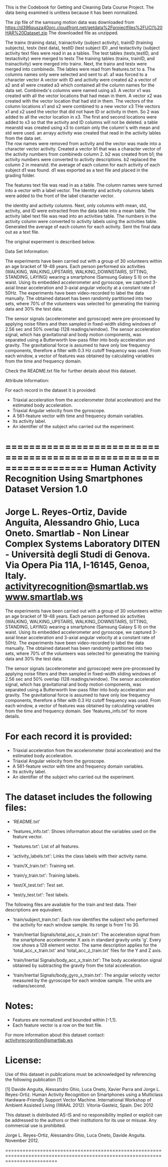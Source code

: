 This is the Codebook for Getting and Cleaning Data Course Project.    The data being examined is unitless because it has been normalized.


The zip file of the samsung motion data was downloaded from
https://d396qusza40orc.cloudfront.net/getdata%2Fprojectfiles%2FUCI%20HAR%20Dataset.zip
The downloaded file as unzipped.  

The trainx (training data), trainactivity (subject activity), trainID (training subjects),
testx (test data), testID (test subject ID) ,and testactivity (subject activity text files were read in as a tables.
The test tables (testx,testID, and testactivity) were merged to testx  The training tables (trainx, trainID, and trainactivity) were merged into trainx.
Next, the trainx and testx were merged into combinedx.
The lables were read from features.txt to a.
The columns names only were selected and sent to a1. a1 was forced to a character vector
A vector with ID and activity were created a2
a vector of a2 and a1 were created a3 which contained all the column names for the data set.
Combinedx's columns were named using a3.
A vector x1 was created with all the vector locations that had mean in them.
A vector x2 was created with the vector location that had std in them.
The vectors of the column locations x1 and x2 were combined to a new vector x3
THe vectors x1 and x2 used the vector that did not have ID or activity in them. So 2 was added to all the vector location
in x3.
The first and second locations were added to x3 so that the activity and ID columns will not be deleted.
a table meanstd was created using x3 to contain only the column's with mean and std were used.
an arrayy activity was created that read in the activity lables from the data set.  
The row names were removed from activity and the vector was made into a character vector activity.
Created a vector b1 that was a character vector of the activity numbers from combinedx column 2.
b2 was created from b1; the activity numbers were converted to activity descriptions.
b2 replaced the column 2 in meanstd.
the average of each column for each activity of each subject d1  was found.
d1 was exported as a text file and placed in the grading folder.



The features text file was read in as a table.  The column names were turned into a vector with a label vector.  The 
Identity and activity columns labels were added to the front of the label character vector.


the identity and activity columns. Next, only columns with mean, std, activity, and ID were extracted from the data table into
a mean table. The activity label text file was read into an activities table. 
The numbers in the activity column were converted to activity labels using the activities table.  
Generated the average of each column for each activity. Sent the final data out as a text file.


The original experiment is described below.





Data Set Information:

The experiments have been carried out with a group of 30 volunteers within an age bracket of 19-48 years. Each person performed six activities (WALKING, WALKING_UPSTAIRS, WALKING_DOWNSTAIRS, SITTING, STANDING, LAYING) wearing a smartphone (Samsung Galaxy S II) on the waist. Using its embedded accelerometer and gyroscope, we captured 3-axial linear acceleration and 3-axial angular velocity at a constant rate of 50Hz. The experiments have been video-recorded to label the data manually. The obtained dataset has been randomly partitioned into two sets, where 70% of the volunteers was selected for generating the training data and 30% the test data. 

The sensor signals (accelerometer and gyroscope) were pre-processed by applying noise filters and then sampled in fixed-width sliding windows of 2.56 sec and 50% overlap (128 readings/window). The sensor acceleration signal, which has gravitational and body motion components, was separated using a Butterworth low-pass filter into body acceleration and gravity. The gravitational force is assumed to have only low frequency components, therefore a filter with 0.3 Hz cutoff frequency was used. From each window, a vector of features was obtained by calculating variables from the time and frequency domain. 

Check the README.txt file for further details about this dataset.


Attribute Information:

For each record in the dataset it is provided: 
- Triaxial acceleration from the accelerometer (total acceleration) and the estimated body acceleration. 
- Triaxial Angular velocity from the gyroscope. 
- A 561-feature vector with time and frequency domain variables. 
- Its activity label. 
- An identifier of the subject who carried out the experiment.




==================================================================
Human Activity Recognition Using Smartphones Dataset
Version 1.0
==================================================================
Jorge L. Reyes-Ortiz, Davide Anguita, Alessandro Ghio, Luca Oneto.
Smartlab - Non Linear Complex Systems Laboratory
DITEN - Università degli Studi di Genova.
Via Opera Pia 11A, I-16145, Genoa, Italy.
activityrecognition@smartlab.ws
www.smartlab.ws
==================================================================

The experiments have been carried out with a group of 30 volunteers within an age bracket of 19-48 years. Each person performed six activities (WALKING, WALKING_UPSTAIRS, WALKING_DOWNSTAIRS, SITTING, STANDING, LAYING) wearing a smartphone (Samsung Galaxy S II) on the waist. Using its embedded accelerometer and gyroscope, we captured 3-axial linear acceleration and 3-axial angular velocity at a constant rate of 50Hz. The experiments have been video-recorded to label the data manually. The obtained dataset has been randomly partitioned into two sets, where 70% of the volunteers was selected for generating the training data and 30% the test data. 

The sensor signals (accelerometer and gyroscope) were pre-processed by applying noise filters and then sampled in fixed-width sliding windows of 2.56 sec and 50% overlap (128 readings/window). The sensor acceleration signal, which has gravitational and body motion components, was separated using a Butterworth low-pass filter into body acceleration and gravity. The gravitational force is assumed to have only low frequency components, therefore a filter with 0.3 Hz cutoff frequency was used. From each window, a vector of features was obtained by calculating variables from the time and frequency domain. See 'features_info.txt' for more details. 

For each record it is provided:
======================================

- Triaxial acceleration from the accelerometer (total acceleration) and the estimated body acceleration.
- Triaxial Angular velocity from the gyroscope. 
- A 561-feature vector with time and frequency domain variables. 
- Its activity label. 
- An identifier of the subject who carried out the experiment.

The dataset includes the following files:
=========================================

- 'README.txt'

- 'features_info.txt': Shows information about the variables used on the feature vector.

- 'features.txt': List of all features.

- 'activity_labels.txt': Links the class labels with their activity name.

- 'train/X_train.txt': Training set.

- 'train/y_train.txt': Training labels.

- 'test/X_test.txt': Test set.

- 'test/y_test.txt': Test labels.

The following files are available for the train and test data. Their descriptions are equivalent. 

- 'train/subject_train.txt': Each row identifies the subject who performed the activity for each window sample. Its range is from 1 to 30. 

- 'train/Inertial Signals/total_acc_x_train.txt': The acceleration signal from the smartphone accelerometer X axis in standard gravity units 'g'. Every row shows a 128 element vector. The same description applies for the 'total_acc_x_train.txt' and 'total_acc_z_train.txt' files for the Y and Z axis. 

- 'train/Inertial Signals/body_acc_x_train.txt': The body acceleration signal obtained by subtracting the gravity from the total acceleration. 

- 'train/Inertial Signals/body_gyro_x_train.txt': The angular velocity vector measured by the gyroscope for each window sample. The units are radians/second. 

Notes: 
======
- Features are normalized and bounded within [-1,1].
- Each feature vector is a row on the text file.

For more information about this dataset contact: activityrecognition@smartlab.ws

License:
========
Use of this dataset in publications must be acknowledged by referencing the following publication [1] 

[1] Davide Anguita, Alessandro Ghio, Luca Oneto, Xavier Parra and Jorge L. Reyes-Ortiz. Human Activity Recognition on Smartphones using a Multiclass Hardware-Friendly Support Vector Machine. International Workshop of Ambient Assisted Living (IWAAL 2012). Vitoria-Gasteiz, Spain. Dec 2012

This dataset is distributed AS-IS and no responsibility implied or explicit can be addressed to the authors or their institutions for its use or misuse. Any commercial use is prohibited.

Jorge L. Reyes-Ortiz, Alessandro Ghio, Luca Oneto, Davide Anguita. November 2012.

==============================================================================================================================


